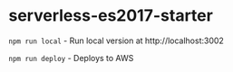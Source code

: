 # serverless-es2017-starter

`npm run local` - Run local version at http://localhost:3002

`npm run deploy` - Deploys to AWS

